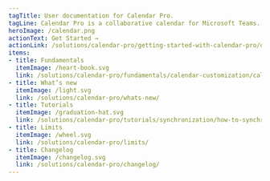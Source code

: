 ```yaml
---
tagTitle: User documentation for Calendar Pro.
tagLine: Calendar Pro is a collaborative calendar for Microsoft Teams. Add Calendar Pro into a channel to create a shared calendar with its members.
heroImage: /calendar.png
actionText: Get Started →
actionLink: /solutions/calendar-pro/getting-started-with-calendar-pro/overview/
items:
- title: Fundamentals​
  itemImage: /heart-book.svg
  link: /solutions/calendar-pro/fundamentals/calendar-customization/calendar-pro-overview/
- title: What’s new
  itemImage: /light.svg
  link: /solutions/calendar-pro/whats-new/
- title: Tutorials
  itemImage: /graduation-hat.svg
  link: /solutions/calendar-pro/tutorials/synchronization/how-to-synchronize-my-calendar-pro-to-another-calendar/
- title: Limits
  itemImage: /wheel.svg
  link: /solutions/calendar-pro/limits/
- title: Changelog
  itemImage: /changelog.svg
  link: /solutions/calendar-pro/changelog/
---
```


<Overview />
<Intercom />
<Hubspot />
<Clarity />
<GoogleAnalytics />